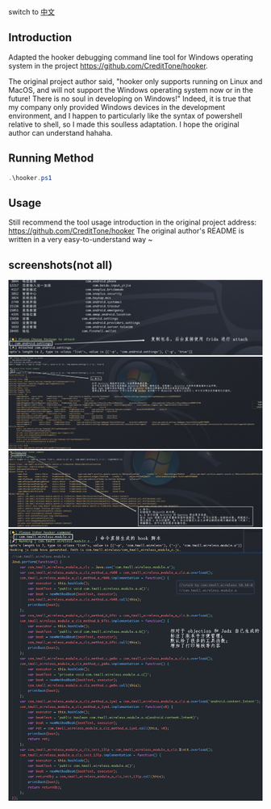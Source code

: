 switch to [中文](docs/README-zh.md)

## Introduction

Adapted the hooker debugging command line tool for Windows operating system in the project https://github.com/CreditTone/hooker.

The original project author said, "hooker only supports running on Linux and MacOS, and will not support the Windows operating system now or in the future! There is no soul in developing on Windows!" 
Indeed, it is true that my company only provided Windows devices in the development environment, and I happen to particularly like the syntax of powershell relative to shell, so I made this soulless adaptation. I hope the original author can understand hahaha.

## Running Method

```powershell
.\hooker.ps1
```

## Usage

Still recommend the tool usage introduction in the original project address: https://github.com/CreditTone/hooker
The original author's README is written in a very easy-to-understand way ~


## screenshots(not all)

![hooker attach](screenshots/hooker-attach.png)
![hooker a command](screenshots/hooker-a.png)
![hooker c command](screenshots/hooker-c.png)
![hooker j command](screenshots/hooker-j.png)